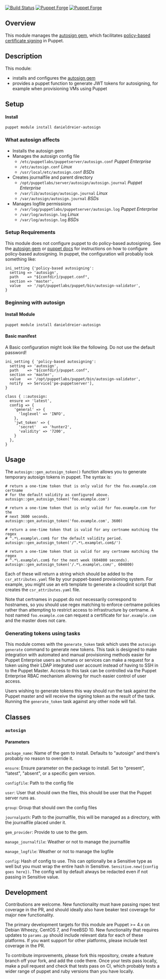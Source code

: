[![Build Status](https://travis-ci.org/danieldreier/puppet-autosign.svg?branch=master)](https://travis-ci.org/danieldreier/puppet-autosign) [![Puppet Forge](https://img.shields.io/puppetforge/dt/danieldreier/autosign.svg)](https://forge.puppetlabs.com/danieldreier/autosign) [![Puppet Forge](https://img.shields.io/puppetforge/v/danieldreier/autosign.svg)](https://forge.puppetlabs.com/danieldreier/autosign)

## Overview

This module manages the [autosign gem](https://github.com/danieldreier/autosign), which facilitates [policy-based certificate signing](https://docs.puppetlabs.com/puppet/latest/reference/ssl_autosign.html#policy-based-autosigning) in Puppet.

## Description

This module:

- installs and configures the [autosign gem](https://github.com/danieldreier/autosign)
- provides a puppet function to generate JWT tokens for autosigning, for example when provisioning VMs using Puppet

## Setup

#### Install
```
puppet module install danieldreier-autosign
```

### What autosign affects

  - Installs the autosign gem
  - Manages the autosign config file
    - `/etc/puppetlabs/puppetserver/autosign.conf` *Puppet Enterprise*
    - `/etc/autosign.conf` *Linux*
    - `/usr/local/etc/autosign.conf` *BSDs*
  - Creates journalfile and parent directory
    - `/opt/puppetlabs/server/autosign/autosign.journal` *Puppet Enterprise*
    - `/var/lib/autosign/autosign.journal` *Linux*
    - `/var/autosign/autosign.journal` *BSDs*
  - Manages logfile permissions
    - `/var/log/puppetlabs/puppetserver/autosign.log` *Puppet Enterprise*
    - `/var/log/autosign.log` *Linux*
    - `/var/log/autosign.log` *BSDs*

### Setup Requirements

This module does not configure puppet to do policy-based autosigning. See the [autosign gem](https://github.com/danieldreier/autosign#2-configure-master) or [puppet docs](https://docs.puppetlabs.com/puppet/latest/reference/ssl_autosign.html#policy-based-autosigning) for instructions on how to configure policy-based autosigning. In puppet, the configuration will probably look something like:

```puppet
ini_setting {'policy-based autosigning':
  setting => 'autosign',
  path    => "${confdir}/puppet.conf",
  section => 'master',
  value   => '/opt/puppetlabs/puppet/bin/autosign-validator',
}
```

### Beginning with autosign

#### Install Module
```bash
puppet module install danieldreier-autosign
```

#### Basic manifest

A Basic configuration might look like the following. Do not use the default password!

```puppet
ini_setting { 'policy-based autosigning':
  setting => 'autosign',
  path    => "${confdir}/puppet.conf",
  section => 'master',
  value   => '/opt/puppetlabs/puppet/bin/autosign-validator',
  notify  => Service['pe-puppetserver'],
}

class { ::autosign:
  ensure => 'latest',
  config => {
    'general' => {
      'loglevel' => 'INFO',
    },
    'jwt_token' => {
      'secret'   => 'hunter2',
      'validity' => '7200',
    }
  },
}
```

## Usage

The `autosign::gen_autosign_token()` function allows you to generate temporary autosign
tokens in puppet. The syntax is:

```puppet
# return a one-time token that is only valid for the foo.example.com certname
# for the default validity as configured above.
autosign::gen_autosign_token('foo.example.com')

# return a one-time token that is only valid for foo.example.com for the
# next 3600 seconds.
autosign::gen_autosign_token('foo.example.com', 3600)

# return a one-time token that is valid for any certname matching the regex
# ^.*\.example\.com$ for the default validity period.
autosign::gen_autosign_token('/^.*\.example\.com$/')

# return a one-time token that is valid for any certname matching the regex
# ^.*\.example\.com$ for the next week (604800 seconds).
autosign::gen_autosign_token('/.*\.example\.com/', 604800)
```

Each of these will return a string which should be added to the
`csr_attributes.yaml` file by your puppet-based provisioning system. For
example, you might use an erb template to generate a cloudinit script that
creates the `csr_attributes.yaml` file.

Note that certnames in puppet do not necessarily correspond to hostnames, so
you should use regex matching to enforce certname policies rather than
attempting to restrict access to infrastructure by certname. A host named
`foo.example.com` can request a certificate for `bar.example.com` and the
master does not care.

### Generating tokens using tasks

This module comes with the `generate_token` task which uses the `autosign generate` command to generate new tokens. This task is designed to make integration with automated and manual provisioning methods easier for Puppet Enterprise users as humans or services can make a request for a token using their LDAP integrated user account instead of having to SSH in to the Puppet Master. Access to this task can be controlled via the Puppet Enterprise RBAC mechanism allowing for much easier control of user access.

Users wishing to generate tokens this way should run the task against the Puppet master and will receive the signing token as the result of the task. Running the `generate_token` task against any other node will fail.

## Classes

### `autosign`

#### Parameters

`package_name`: Name of the gem to install. Defaults to "autosign" and there's probably no reason to override it.

`ensure`: Ensure parameter on the package to install. Set to "present", "latest", "absent", or a specific gem version.

`configfile`: Path to the config file

`user`: User that should own the files, this should be user that the Puppet server runs as.

`group`: Group that should own the config files

`journalpath`: Path to the journalfile, this will be managed as a directory, with the journalfile placed under it.

`gem_provider`: Provide to use to the gem.

`manage_journalfile`: Weather or not to manage the journalfile

`manage_logfile`: Weather or not to manage the logfile

`config`: Hash of config to use.  This can optionally be a Sensitive type as well but you must wrap the entire hash in Sensitive.  `Sensitive.new({config goes here})`.  The config will by default always be
redacted even if not passing in Sensitive value. 


## Development

Contributions are welcome. New functionality must have passing rspec test
coverage in the PR, and should ideally also have beaker test coverage for
major new functionality.

The primary development targets for this module are Puppet >= 4.x on Debian
Wheezy, CentOS 7, and FreeBSD 10. New functionality that requires updates to
`params.pp` should include relevant data for each of these platforms. If
you want support for other platforms, please include test coverage in the PR.

To contribute improvements, please fork this repository, create a feature
branch off your fork, and add the code there. Once your tests pass locally,
make a pull request and check that tests pass on CI, which probably tests a
wider range of puppet and ruby versions than you have locally.
